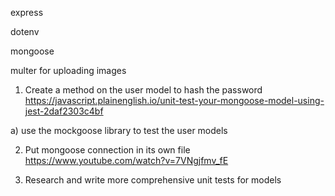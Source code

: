 express

dotenv

mongoose

multer for uploading images

<!-- TO-DO -->

1. Create a method on the user model to hash the password
https://javascript.plainenglish.io/unit-test-your-mongoose-model-using-jest-2daf2303c4bf

a) use the mockgoose library to test the user models

2. Put mongoose connection in its own file
https://www.youtube.com/watch?v=7VNgjfmv_fE

3. Research and write more comprehensive unit tests for models